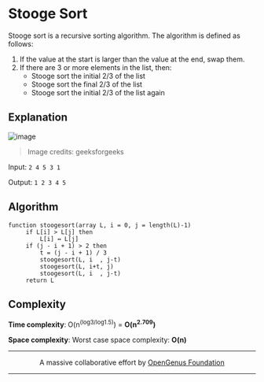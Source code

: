 # Stooge Sort
Stooge sort is a recursive sorting algorithm.
The algorithm is defined as follows:
1) If the value at the start is larger than the value at the end, swap them.
2) If there are 3 or more elements in the list, then:
    * Stooge sort the initial 2/3 of the list
    * Stooge sort the final 2/3 of the list
    * Stooge sort the initial 2/3 of the list again

## Explanation
![image](https://cdncontribute.geeksforgeeks.org/wp-content/uploads/stoogeSort.png)

> Image credits: geeksforgeeks

Input: `2 4 5 3 1`

Output: `1 2 3 4 5`


## Algorithm
```
function stoogesort(array L, i = 0, j = length(L)-1)
     if L[i] > L[j] then
         L[i] ↔ L[j]
     if (j - i + 1) > 2 then
         t = (j - i + 1) / 3
         stoogesort(L, i  , j-t)
         stoogesort(L, i+t, j)
         stoogesort(L, i  , j-t)
     return L
```

## Complexity
**Time complexity**: 
O(n<sup>(log3/log1.5)</sup>) = **O(n<sup>2.709</sup>)**

**Space complexity**:
Worst case space complexity: **O(n)**

---
<p align="center">
    A massive collaborative effort by <a href="https://github.com/OpenGenus/cosmos">OpenGenus Foundation</a> 
</p>

---